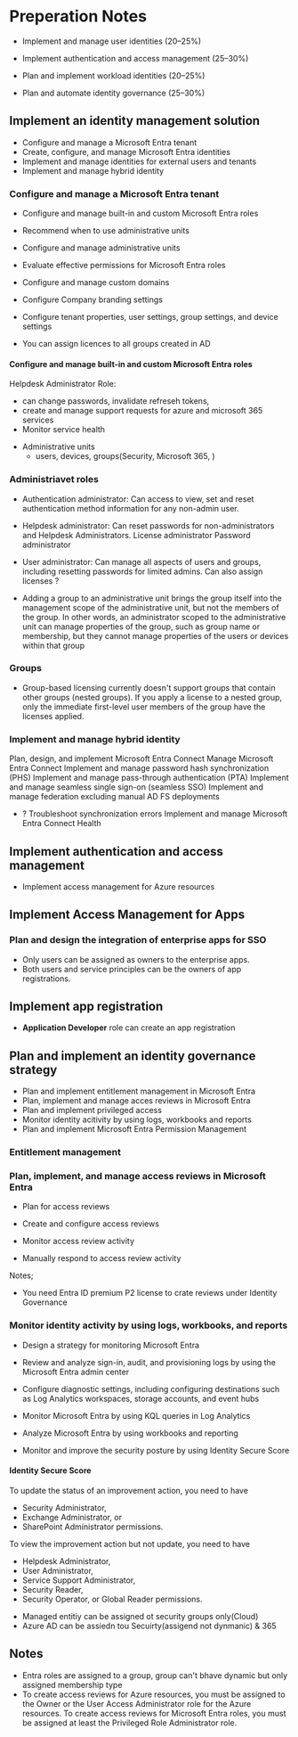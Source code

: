 # Preperation Notes

- Implement and manage user identities (20–25%)

- Implement authentication and access management (25–30%)

- Plan and implement workload identities (20–25%)

- Plan and automate identity governance (25–30%)

## Implement an identity management solution

- Configure and manage a Microsoft Entra tenant
- Create, configure, and manage Microsoft Entra identities
- Implement and manage identities for external users and tenants
- Implement and manage hybrid identity

### Configure and manage a Microsoft Entra tenant

- Configure and manage built-in and custom Microsoft Entra roles

- Recommend when to use administrative units

- Configure and manage administrative units

- Evaluate effective permissions for Microsoft Entra roles

- Configure and manage custom domains

- Configure Company branding settings

- Configure tenant properties, user settings, group settings, and device settings

- You can assign licences to all groups created in AD

#### Configure and manage built-in and custom Microsoft Entra roles

Helpdesk Administrator Role:

- can change passwords, invalidate refreseh tokens,
- create and manage support requests for azure and microsoft 365 services
- Monitor service health

* Administrative units
  - users, devices, groups(Security, Microsoft 365, )

### Administriavet roles

- Authentication administrator: Can access to view, set and reset authentication method information for any non-admin user.
- Helpdesk administrator: Can reset passwords for non-administrators and Helpdesk Administrators.
  License administrator
  Password administrator
- User administrator: Can manage all aspects of users and groups, including resetting passwords for limited admins. Can also assign licenses ?

- Adding a group to an administrative unit brings the group itself into the management scope of the administrative unit, but not the members of the group. In other words, an administrator scoped to the administrative unit can manage properties of the group, such as group name or membership, but they cannot manage properties of the users or devices within that group

### Groups

- Group-based licensing currently doesn't support groups that contain other groups (nested groups). If you apply a license to a nested group, only the immediate first-level user members of the group have the licenses applied.

### Implement and manage hybrid identity

Plan, design, and implement Microsoft Entra Connect
Manage Microsoft Entra Connect
Implement and manage password hash synchronization (PHS)
Implement and manage pass-through authentication (PTA)
Implement and manage seamless single sign-on (seamless SSO)
Implement and manage federation excluding manual AD FS deployments

- ? Troubleshoot synchronization errors
  Implement and manage Microsoft Entra Connect Health

## Implement authentication and access management

- Implement access management for Azure resources

## Implement Access Management for Apps

### Plan and design the integration of enterprise apps for SSO

- Only users can be assigned as owners to the enterprise apps.
- Both users and service principles can be the owners of app registrations.

## Implement app registration

- **Application Developer** role can create an app registration

## Plan and implement an identity governance strategy

- Plan and implement entitlement management in Microsoft Entra
- Plan, implement and manage acces reviews in Microsoft Entra
- Plan and implement privileged access
- Monitor identity acitivity by using logs, workbooks and reports
- Plan and implement Microsoft Entra Permission Management

### Entitlement management

### Plan, implement, and manage access reviews in Microsoft Entra

- Plan for access reviews

- Create and configure access reviews

- Monitor access review activity

- Manually respond to access review activity

Notes;

- You need Entra ID premium P2 license to crate reviews under Identity Governance

### Monitor identity activity by using logs, workbooks, and reports

- Design a strategy for monitoring Microsoft Entra

- Review and analyze sign-in, audit, and provisioning logs by using the Microsoft Entra admin center

- Configure diagnostic settings, including configuring destinations such as Log Analytics workspaces, storage accounts, and event hubs

- Monitor Microsoft Entra by using KQL queries in Log Analytics

- Analyze Microsoft Entra by using workbooks and reporting

- Monitor and improve the security posture by using Identity Secure Score

#### Identity Secure Score

To update the status of an improvement action, you need to have

- Security Administrator,
- Exchange Administrator, or
- SharePoint Administrator permissions.

To view the improvement action but not update, you need to have

- Helpdesk Administrator,
- User Administrator,
- Service Support Administrator,
- Security Reader,
- Security Operator, or Global Reader permissions.

* Managed entitiy can be assigned ot security groups only(Cloud)
* Azure AD can be assiedn tou Secuirty(assigend not dynmanic) & 365

## Notes

- Entra roles are assigned to a group, group can't bhave dynamic but only assigned membership type
- To create access reviews for Azure resources, you must be assigned to the Owner or the User Access Administrator role for the Azure resources. To create access reviews for Microsoft Entra roles, you must be assigned at least the Privileged Role Administrator role.
